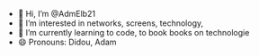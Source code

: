 - 👋 Hi, I’m @AdmElb21
- 👀 I’m interested in networks, screens, technology,
- 🌱 I’m currently learning to code, to book books on technologie
- 😄 Pronouns: Didou, Adam
